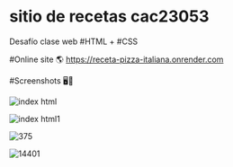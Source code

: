 # sitio de recetas cac23053
Desafío clase web #HTML + #CSS


#Online site 🌎
https://receta-pizza-italiana.onrender.com

#Screenshots 🖥️📱

![index html](https://user-images.githubusercontent.com/106033066/224460140-99fbae6c-ee3f-4601-a056-2310d2bbd178.png)

![index html1](https://user-images.githubusercontent.com/106033066/224460144-f46ec45e-f86a-4eb5-ac04-7b104298065b.png)


![375](https://user-images.githubusercontent.com/106033066/222801361-4dabb60d-4454-4593-9875-b99770ade795.png)

![14401](https://user-images.githubusercontent.com/106033066/222801242-4a5815bb-41e0-4a6f-99a5-edff02c0fbdc.png)
